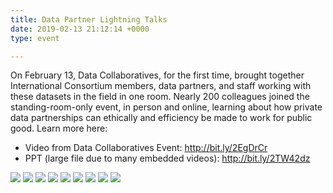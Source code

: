 ```yaml
---
title: Data Partner Lightning Talks
date: 2019-02-13 21:12:14 +0000
type: event

---
```

On February 13, Data Collaboratives, for the first time, brought together International Consortium members, data partners, and staff working with these datasets in the field in one room. Nearly 200 colleagues joined the standing-room-only event, in person and online, learning about how private data partnerships can ethically and efficiency be made to work for public good. Learn more here:

- Video from Data Collaboratives Event: http://bit.ly/2EgDrCr
- PPT (large file due to many embedded videos): http://bit.ly/2TW42dz




<div class="row-fluid single-post-gallery">
  <span> <img class="w-100" src="/blog/img/data-day/0.jpg"></span>
  <span> <img class="w-25" src="/blog/img/data-day/1.jpg"></span>
  <span> <img class="w-25" src="/blog/img/data-day/2.jpg"></span>
  <span> <img class="w-25" src="/blog/img/data-day/3.jpg"></span>
  <span> <img class="w-25" src="/blog/img/data-day/4.jpg"></span>
  <span> <img class="w-25" src="/blog/img/data-day/9.jpg"></span>
  <span> <img class="w-25" src="/blog/img/data-day/6.jpg"></span>
  <span> <img class="w-25" src="/blog/img/data-day/7.jpg"></span>
  <span> <img class="w-25" src="/blog/img/data-day/8.jpg"></span>
</div>